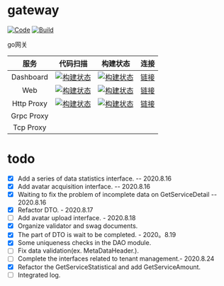 # gateway

[![Code](https://nekilc.coding.net/badges/gateway/job/335633/build.svg)](https://nekilc.coding.net/p/gateway/ci/job)
[![Build](https://nekilc.coding.net/badges/gateway/job/336986/build.svg)](https://nekilc.coding.net/p/gateway/ci/job)

go网关

|服务|代码扫描|构建状态|连接|
|:---:|:---:|:---:|:---:|
|Dashboard|[![构建状态](https://nekilc.coding.net/badges/gateway/job/335633/build.svg)](https://nekilc.coding.net/p/gateway/ci/job)|[![构建状态](https://nekilc.coding.net/badges/gateway/job/336986/build.svg)](https://nekilc.coding.net/p/gateway/ci/job)|[链接](http://code.nekilc.com:8880)|
|Web|[![构建状态](https://nekilc.coding.net/badges/gateway/job/335634/build.svg)](https://nekilc.coding.net/p/gateway/ci/job)|[![构建状态](https://nekilc.coding.net/badges/gateway/job/338147/build.svg)](https://nekilc.coding.net/p/gateway/ci/job)|[链接](http://code.nekilc.com:8888)|
|Http Proxy|[![构建状态](https://nekilc.coding.net/badges/gateway/job/335633/build.svg)](https://nekilc.coding.net/p/gateway/ci/job)|[![构建状态](https://nekilc.coding.net/badges/gateway/job/336986/build.svg)](https://nekilc.coding.net/p/gateway/ci/job)|[链接](http://code.nekilc.com:8800)|
|Grpc Proxy|||
|Tcp Proxy|||

# todo

- [x] Add a series of data statistics interface. -- 2020.8.16
- [x] Add avatar acquisition interface. -- 2020.8.16
- [x] Waiting to fix the problem of incomplete data on GetServiceDetail -- 2020.8.16
- [x] Refactor DTO. - 2020.8.17
- [ ] Add avatar upload interface. - 2020.8.18
- [x] Organize validator and swag documents.
- [x] The part of DTO is wait to be completed. - 2020。8.19
- [x] Some uniqueness checks in the DAO module.
- [ ] Fix data validation(ex. MetaDataHeader.).
- [ ] Complete the interfaces related to tenant management.- 2020.8.24
- [x] Refactor the GetServiceStatistical and add GetServiceAmount.
- [ ] Integrated log.